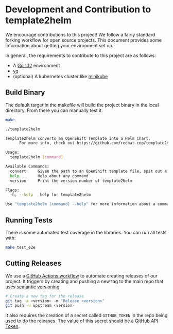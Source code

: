 # Development and Contribution to template2helm

We encourage contributions to this project! We follow a fairly standard forking workflow for open source projects. This document provides some information about getting your environment set up.

In general, the requirements to contribute to this project are as follows:

- A [Go 1.12](https://golang.org/dl/) environment
- [yq](https://pypi.org/project/yq/)
- (optional) A kubernetes cluster like [minikube](https://kubernetes.io/docs/tasks/tools/install-minikube/)

## Build Binary

The default target in the makefile will build the project binary in the local directory. From there you can manually test it.

```bash
make

./template2helm

Template2helm converts an OpenShift Template into a Helm Chart.
      For more info, check out https://github.com/redhat-cop/template2helm

Usage:
  template2helm [command]

Available Commands:
  convert     Given the path to an OpenShift template file, spit out a Helm chart.
  help        Help about any command
  version     Print the version number of template2helm

Flags:
  -h, --help   help for template2helm

Use "template2helm [command] --help" for more information about a command.
```

## Running Tests

There is some automated test coverage in the libraries. You can run all tests with:

```bash
make test_e2e
```

## Cutting Releases

We use a [GitHub Actions workflow](.github/workflows/release.yml) to automate creating releases of our project. It triggers by creating and pushing a new tag to the main repo that uses [semantic versioning](https://semver.org/).

```bash
# Create a new tag for the release
git tag -a <version> -m "Release <version>"
git push -u upstream <version>
```

It also requires the creation of a secret called `GITHUB_TOKEN` in the repo being used to do the releases. The value of this secret should be a [GitHub API Token](https://help.github.com/en/github/authenticating-to-github/creating-a-personal-access-token-for-the-command-line).
